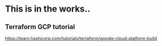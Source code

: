 # This is in the works..


## Terraform GCP tutorial

https://learn.hashicorp.com/tutorials/terraform/google-cloud-platform-build
